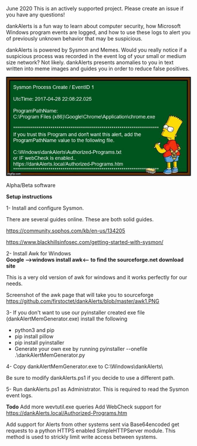 June 2020
This is an actively supported project.  Please create an issue if you have any questions!

dankAlerts is a fun way to learn about computer security, how Microsoft Windows program events are logged, and how to use these logs to alert you of previously unknown behavior that may be suspicious.


dankAlerts is powered by Sysmon and Memes.  Would you really notice if a suspicious process was recorded in the event log of your small or medium size network? Not likely. dankAlerts presents anomalies to you in text written into meme images and guides you in order to reduce false positives.  

![dankAlert](dankAlerts.jpg)

Alpha/Beta software

**Setup instructions**

1- Install and configure Sysmon.

There are several guides online. These are both solid guides.

https://community.sophos.com/kb/en-us/134205

https://www.blackhillsinfosec.com/getting-started-with-sysmon/

2- Install Awk for Windows  
**Google -->windows install awk<-- to find the sourceforge.net download site**

This is a very old version of awk for windows and it works perfectly for our needs.

Screenshot of the awk page that will take you to sourceforge https://github.com/firstoctet/dankAlerts/blob/master/awk1.PNG

3- If you don't want to use our pyinstaller created exe file (dankAlertMemGenerator.exe) install the following
  - python3 and pip
  - pip install pillow
  - pip install pyinstaller
  - Generate your own exe by running pyinstaller --onefile .\dankAlertMemGenerator.py

4- Copy dankAlertMemGenerator.exe to C:\Windows\dankAlerts\

Be sure to modify dankAlerts.ps1 if you decide to use a different path.

5- Run dankAlerts.ps1 as Administrator.  This is required to read the Sysmon event logs.

**Todo**
Add more wevtutil.exe queries
Add WebCheck support for https://dankAlerts.local/Authorized-Programs.htm

Add support for Alerts from other systems sent via Base64encoded get requests to a python HTTPS enabled SimpleHTTPServer module. 
This method is used to strickly limit write access between systems.
